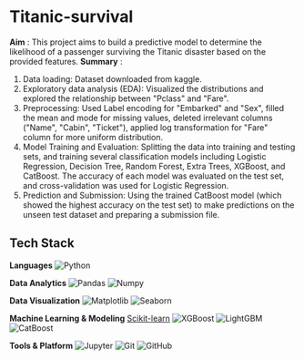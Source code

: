# Titanic-survival
**Aim** : This project aims to build a predictive model to determine the likelihood of a passenger surviving the Titanic disaster based on the provided features.
**Summary** : 
1. Data loading: Dataset downloaded from kaggle.
2. Exploratory data analysis (EDA): Visualized the distributions and explored the relationship between "Pclass" and "Fare".
3. Preprocessing: Used Label encoding for "Embarked" and "Sex", filled the mean and mode for missing values, deleted irrelevant columns ("Name", "Cabin", "Ticket"), applied log transformation for "Fare" column for more uniform distribution.
4. Model Training and Evaluation: Splitting the data into training and testing sets, and training several classification models including Logistic Regression, Decision Tree, Random Forest, Extra Trees, XGBoost, and CatBoost. The accuracy of each model was evaluated on the test set, and cross-validation was used for Logistic Regression.
5. Prediction and Submission: Using the trained CatBoost model (which showed the highest accuracy on the test set) to make predictions on the unseen test dataset and preparing a submission file.

## Tech Stack
**Languages**
![Python](https://img.shields.io/badge/python-3.9-blue.svg)

**Data Analytics**
![Pandas](https://img.shields.io/badge/pandas-1.3.4-blue.svg)
![Numpy](https://img.shields.io/badge/numpy-1.21.4-blue.svg)

**Data Visualization**
![Matplotlib](https://img.shields.io/badge/matplotlib-3.5.0-blue.svg)
![Seaborn](https://img.shields.io/badge/seaborn-0.11.2-blue.svg)

**Machine Learning & Modeling**
[Scikit-learn](https://img.shields.io/badge/scikit--learn-1.0.1-blue.svg)
![XGBoost](https://img.shields.io/badge/xgboost-1.5.0-blue.svg)
![LightGBM](https://img.shields.io/badge/lightgbm-3.3.1-blue.svg)
![CatBoost](https://img.shields.io/badge/catboost-1.0.1-blue.svg)

**Tools & Platform**
![Jupyter](https://img.shields.io/badge/Jupyter-Notebook-orange.svg)
![Git](https://img.shields.io/badge/Git-F05032.svg?style=flat&logo=git&logoColor=white)
![GitHub](https://img.shields.io/badge/GitHub-100000?style=flat&logo=github&logoColor=white)
